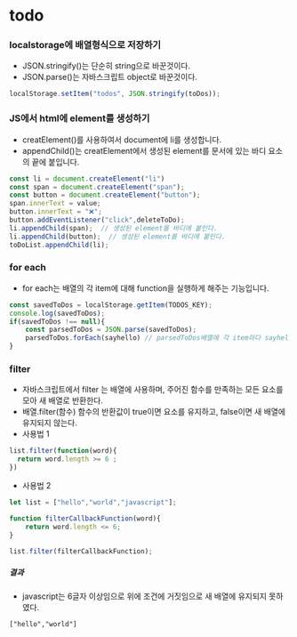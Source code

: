 # todo  
### localstorage에 배열형식으로 저장하기
+ JSON.stringify()는 단순히 string으로 바꾼것이다.
+ JSON.parse()는 자바스크립트 object로 바꾼것이다.
```js
localStorage.setItem("todos", JSON.stringify(toDos));
```
### JS에서 html에 element를 생성하기
+ creatElement()를 사용하여서 document에 li를 생성합니다.
+ appendChild()는 creatElement에서 생성된 element를 문서에 있는 바디 요소의 끝에 붙입니다.
```js
const li = document.createElement("li")
const span = document.createElement("span");
const button = document.createElement("button");
span.innerText = value;
button.innerText = "❌";
button.addEventListener("click",deleteToDo);
li.appendChild(span);  // 생성된 element를 바디에 붙인다.
li.appendChild(button);  // 생성된 element를 바디에 붙인다.
toDoList.appendChild(li);
```
### for each
+ for each는 배열의 각 item에 대해 function을 실행하게 해주는 기능입니다.
```js
const savedToDos = localStorage.getItem(TODOS_KEY);
console.log(savedToDos);
if(savedToDos !== null){
    const parsedToDos = JSON.parse(savedToDos);
    parsedToDos.forEach(sayhello) // parsedToDos배열에 각 item마다 sayhello라는 함수를 실행시킨다.
}
```
### filter
+ 자바스크립트에서 filter 는 배열에 사용하며, 주어진 함수를 만족하는 모든 요소를 모아 새 배열로 반환한다.
+ 배열.filter(함수) 함수의 반환값이 true이면 요소를 유지하고, false이면 새 배열에 유지되지 않는다.
+ 사용법 1
```js   
list.filter(function(word){
  return word.length >= 6 ;
})
```
+ 사용법 2
```js
let list = ["hello","world","javascript"];

function filterCallbackFunction(word){
    return word.length <= 6;
}

list.filter(filterCallbackFunction);
```
##### 결과
+ javascript는 6글자 이상임으로 위에 조건에 거짓임으로 새 배열에 유지되지 못하였다.
```
["hello","world"] 
```